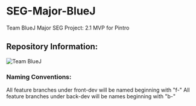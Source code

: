 # SEG-Major-BlueJ
Team BlueJ Major SEG Project: 2.1 MVP for Pintro
## Repository Information:
![Team BlueJ](https://github.com/JVK1890728/SEG-Major-BlueJ/blob/master-dev/diagrams/repo-structure.svg)
### Naming Conventions:
All feature branches under front-dev will be named beginning with "f-"
All feature branches under back-dev will be names beginning with "b-"
